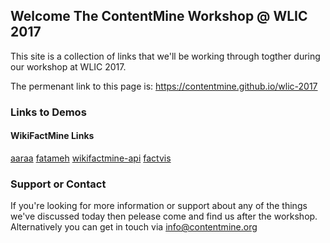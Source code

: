## Welcome The ContentMine Workshop @ WLIC 2017

This site is a collection of links that we'll be working through togther during our workshop at WLIC 2017.

The permenant link to this page is: https://contentmine.github.io/wlic-2017

### Links to Demos
#### WikiFactMine Links
[aaraa](https://tarrow.github.io/aaraa/index.html)
[fatameh](https://tools.wmflabs.org/fatameh/)
[wikifactmine-api](https://tools.wmflabs.org/wikifactmine-api/)
[factvis](https://tarrow.github.io/factvis)


### Support or Contact

If you're looking for more information or support about any of the things we've discussed today then pelease come and find us after the workshop. Alternatively you can get in touch via info@contentmine.org
